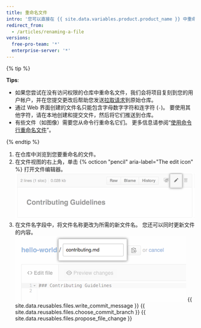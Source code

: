 ```yaml
---
title: 重命名文件
intro: '您可以直接在 {{ site.data.variables.product.product_name }} 中重命名仓库中的任何文件。 重命名文件还提供[将文件移动到新位置](/articles/moving-a-file-to-a-new-location)的机会。'
redirect_from:
  - /articles/renaming-a-file
versions:
  free-pro-team: '*'
  enterprise-server: '*'
---
```


{% tip %}

**Tips**:

- 如果您尝试在没有访问权限的仓库中重命名文件，我们会将项目复刻到您的用户帐户，并在您提交更改后帮助您发送[拉取请求](/articles/about-pull-requests)到原始仓库。
- 通过 Web 界面创建的文件名只能包含字母数字字符和连字符 (`-`)。 要使用其他字符，请在本地创建和提交文件，然后将它们推送到仓库。
- 有些文件（如图像）需要您从命令行重命名它们。 更多信息请参阅“[使用命令行重命名文件](/articles/renaming-a-file-using-the-command-line)”。

{% endtip %}

1. 在仓库中浏览到您要重命名的文件。
2. 在文件视图的右上角，单击 {% octicon "pencil" aria-label="The edit icon" %} 打开文件编辑器。 ![编辑文件图标](/assets/images/help/repository/edit-file-icon.png)
3. 在文件名字段中，将文件名称更改为所需的新文件名。 您还可以同时更新文件的内容。 ![编辑文件名](/assets/images/help/repository/changing-file-name.png)
{{ site.data.reusables.files.write_commit_message }}
{{ site.data.reusables.files.choose_commit_branch }}
{{ site.data.reusables.files.propose_file_change }}
